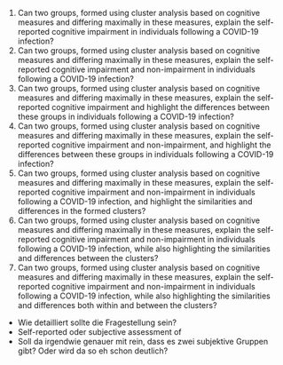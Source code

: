 1. Can two groups, formed using cluster analysis based on cognitive measures and differing maximally in these measures, explain the self-reported cognitive impairment in individuals following a COVID-19 infection?
2. Can two groups, formed using cluster analysis based on cognitive measures and differing maximally in these measures, explain the self-reported cognitive impairment and non-impairment in individuals following a COVID-19 infection?
3. Can two groups, formed using cluster analysis based on cognitive measures and differing maximally in these measures, explain the self-reported cognitive impairment and highlight the differences between these groups in individuals following a COVID-19 infection?
4. Can two groups, formed using cluster analysis based on cognitive measures and differing maximally in these measures, explain the self-reported cognitive impairment and non-impairment, and highlight the differences between these groups in individuals following a COVID-19 infection?
5. Can two groups, formed using cluster analysis based on cognitive measures and differing maximally in these measures, explain the self-reported cognitive impairment and non-impairment in individuals following a COVID-19 infection, and highlight the similarities and differences in the formed clusters?
6. Can two groups, formed using cluster analysis based on cognitive measures and differing maximally in these measures, explain the self-reported cognitive impairment and non-impairment in individuals following a COVID-19 infection, while also highlighting the similarities and differences between the clusters?
7. Can two groups, formed using cluster analysis based on cognitive measures and differing maximally in these measures, explain the self-reported cognitive impairment and non-impairment in individuals following a COVID-19 infection, while also highlighting the similarities and differences both within and between the clusters?

- Wie detailliert sollte die Fragestellung sein?
- Self-reported oder subjective assessment of 
- Soll da irgendwie genauer mit rein, dass es zwei subjektive Gruppen gibt? Oder wird da so eh schon deutlich?
